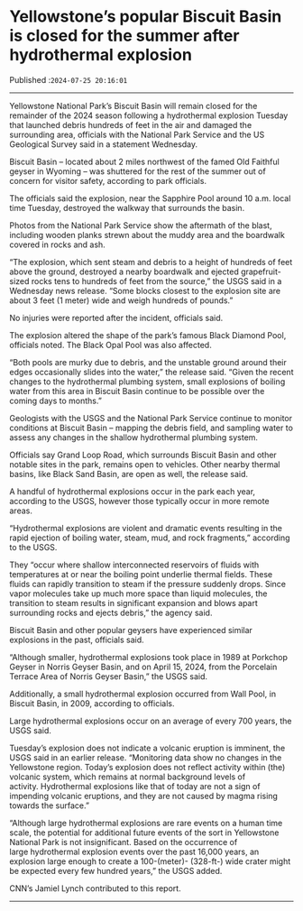 # Yellowstone’s popular Biscuit Basin is closed for the summer after hydrothermal explosion

Published :`2024-07-25 20:16:01`

---

Yellowstone National Park’s Biscuit Basin will remain closed for the remainder of the 2024 season following a hydrothermal explosion Tuesday that launched debris hundreds of feet in the air and damaged the surrounding area, officials with the National Park Service and the US Geological Survey said in a statement Wednesday.

Biscuit Basin – located about 2 miles northwest of the famed Old Faithful geyser in Wyoming – was shuttered for the rest of the summer out of concern for visitor safety, according to park officials.

The officials said the explosion, near the Sapphire Pool around 10 a.m. local time Tuesday, destroyed the walkway that surrounds the basin.

Photos from the National Park Service show the aftermath of the blast, including wooden planks strewn about the muddy area and the boardwalk covered in rocks and ash.

“The explosion, which sent steam and debris to a height of hundreds of feet above the ground, destroyed a nearby boardwalk and ejected grapefruit-sized rocks tens to hundreds of feet from the source,” the USGS said in a Wednesday news release. “Some blocks closest to the explosion site are about 3 feet (1 meter) wide and weigh hundreds of pounds.”

No injuries were reported after the incident, officials said.

The explosion altered the shape of the park’s famous Black Diamond Pool, officials noted. The Black Opal Pool was also affected.

“Both pools are murky due to debris, and the unstable ground around their edges occasionally slides into the water,” the release said. “Given the recent changes to the hydrothermal plumbing system, small explosions of boiling water from this area in Biscuit Basin continue to be possible over the coming days to months.”

Geologists with the USGS and the National Park Service continue to monitor conditions at Biscuit Basin – mapping the debris field, and sampling water to assess any changes in the shallow hydrothermal plumbing system.

Officials say Grand Loop Road, which surrounds Biscuit Basin and other notable sites in the park, remains open to vehicles. Other nearby thermal basins, like Black Sand Basin, are open as well, the release said.

A handful of hydrothermal explosions occur in the park each year, according to the USGS, however those typically occur in more remote areas.

“Hydrothermal explosions are violent and dramatic events resulting in the rapid ejection of boiling water, steam, mud, and rock fragments,” according to the USGS.

They “occur where shallow interconnected reservoirs of fluids with temperatures at or near the boiling point underlie thermal fields. These fluids can rapidly transition to steam if the pressure suddenly drops. Since vapor molecules take up much more space than liquid molecules, the transition to steam results in significant expansion and blows apart surrounding rocks and ejects debris,” the agency said.

Biscuit Basin and other popular geysers have experienced similar explosions in the past, officials said.

“Although smaller, hydrothermal explosions took place in 1989 at Porkchop Geyser in Norris Geyser Basin, and on April 15, 2024, from the Porcelain Terrace Area of Norris Geyser Basin,” the USGS said.

Additionally, a small hydrothermal explosion occurred from Wall Pool, in Biscuit Basin, in 2009, according to officials.

Large hydrothermal explosions occur on an average of every 700 years, the USGS said.

Tuesday’s explosion does not indicate a volcanic eruption is imminent, the USGS said in an earlier release. “Monitoring data show no changes in the Yellowstone region. Today’s explosion does not reflect activity within (the) volcanic system, which remains at normal background levels of activity. Hydrothermal explosions like that of today are not a sign of impending volcanic eruptions, and they are not caused by magma rising towards the surface.”

“Although large hydrothermal explosions are rare events on a human time scale, the potential for additional future events of the sort in Yellowstone National Park is not insignificant. Based on the occurrence of large hydrothermal explosion events over the past 16,000 years, an explosion large enough to create a 100-(meter)- (328-ft-) wide crater might be expected every few hundred years,” the USGS added.

CNN’s Jamiel Lynch contributed to this report.

---

